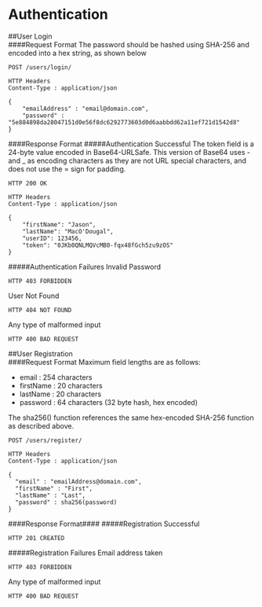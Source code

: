 # Authentication
##User Login<br>
####Request Format
The password should be hashed using SHA-256 and encoded into a hex string, as shown below
```
POST /users/login/

HTTP Headers
Content-Type : application/json

{
	"emailAddress" : "email@domain.com",
	"password" : "5e884898da28047151d0e56f8dc6292773603d0d6aabbdd62a11ef721d1542d8"
}
```
####Response Format
#####Authentication Successful
The token field is a 24-byte value encoded in Base64-URLSafe.  This version of Base64 uses - and _ as encoding characters as they are not URL special characters, and does not use the = sign for padding.
```
HTTP 200 OK

HTTP Headers
Content-Type : application/json

{
	"firstName": "Jason",
	"lastName": "MacO'Dougal",
	"userID": 123456,
	"token": "0JKb0QNLMQVcMB0-fqx48fGch5zu9zOS"
}
```
#####Authentication Failures
Invalid Password
```
HTTP 403 FORBIDDEN
```
User Not Found
```
HTTP 404 NOT FOUND
```
Any type of malformed input
```
HTTP 400 BAD REQUEST
```
##User Registration<br>
####Request Format
Maximum field lengths are as follows:
 - email : 254 characters
 - firstName : 20 characters
 - lastName : 20 characters
 - password : 64 characters (32 byte hash, hex encoded)

The sha256() function references the same hex-encoded SHA-256 function as described above.
```
POST /users/register/

HTTP Headers
Content-Type : application/json

{
  "email" : "emailAddress@domain.com",
  "firstName" : "First",
  "lastName" : "Last",
  "password" : sha256(password)
}
```
####Response Format####
#####Registration Successful
```
HTTP 201 CREATED
```
#####Registration Failures
Email address taken
```
HTTP 403 FORBIDDEN
```
Any type of malformed input
```
HTTP 400 BAD REQUEST
```

